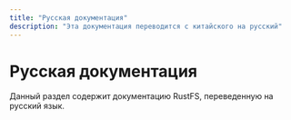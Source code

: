 ```yaml
---
title: "Русская документация"
description: "Эта документация переводится с китайского на русский"
---
```


# Русская документация

Данный раздел содержит документацию RustFS, переведенную на русский язык.

